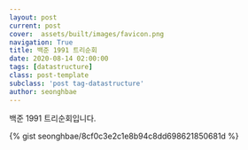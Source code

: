 ```yaml
---
layout: post
current: post
cover:  assets/built/images/favicon.png
navigation: True
title: 백준 1991 트리순회
date: 2020-08-14 02:00:00
tags: [datastructure]
class: post-template
subclass: 'post tag-datastructure'
author: seonghbae
---
```


백준 1991 트리순회입니다.

{% gist seonghbae/8cf0c3e2c1e8b94c8dd698621850681d %}

